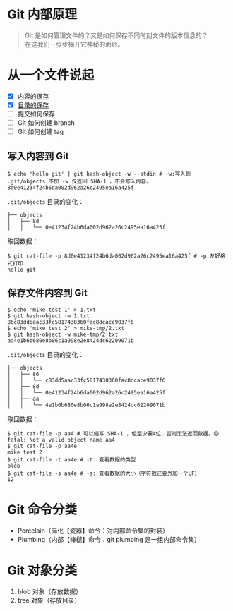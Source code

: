 # Git 内部原理
>Git 是如何管理文件的？又是如何保存不同时刻文件的版本信息的？   
>在这我们一步步揭开它神秘的面纱。

# 从一个文件说起
- [x] [内容的保存](#git-命令分类)
- [x] [目录的保存](#git-对象分类)
- [ ] 提交如何保存
- [ ] Git 如何创建 branch
- [ ] Git 如何创建 tag

## 写入内容到 Git
```shell
$ echo 'hello git' | git hash-object -w --stdin # -w:写入到 .git/objects 不加 -w 仅返回 SHA-1 ，不会写入内容。
8d0e41234f24b6da002d962a26c2495ea16a425f
```
`.git/objects` 目录的变化：
```shell
├── objects
│   ├── 8d
│   │   └── 0e41234f24b6da002d962a26c2495ea16a425f
```
取回数据：
```shell
$ git cat-file -p 8d0e41234f24b6da002d962a26c2495ea16a425f # -p:友好格式打印
hello git 
```

## 保存文件内容到 Git
```shell
$ echo 'mike test 1' > 1.txt
$ git hash-object -w 1.txt
86c83dd5aac33fc5817430360fac8dcace9037f6
$ echo 'mike test 2' > mike-tmp/2.txt
$ git hash-object -w mike-tmp/2.txt
aa4e1b6b680e8b06c1a998e2e8424dc62209071b
```
`.git/objects` 目录的变化：
```shell
├── objects
│   ├── 86
│   │   └── c83dd5aac33fc5817430360fac8dcace9037f6
│   ├── 8d
│   │   └── 0e41234f24b6da002d962a26c2495ea16a425f
│   ├── aa
│   │   └── 4e1b6b680e8b06c1a998e2e8424dc62209071b
```
取回数据：
```shell
$ git cat-file -p aa4 # 可以缩写 SHA-1 ，但至少要4位，否则无法返回数据。😄
fatal: Not a valid object name aa4
$ git cat-file -p aa4e
mike test 2
$ git cat-file -t aa4e # -t: 查看数据的类型
blob
$ git cat-file -s aa4e # -s: 查看数据的大小（字符数还要外加一个LF）
12
```

# Git 命令分类
* Porcelain（简化【瓷器】命令：对内部命令集的封装）
* Plumbing（内部【棒槌】命令：git plumbing 是一组内部命令集）

# Git 对象分类
1. blob 对象（存放数据）
1. tree 对象（存放目录）
